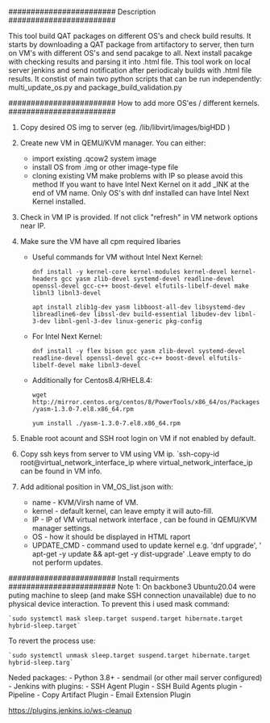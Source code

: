 ########################
Description
########################

This tool build QAT packages on different OS's and check build results.
It starts by downloading a QAT package from artifactory to server,
then turn on VM's with different OS's and send pacakge to all.
Next install pacakge with checking results and parsing it
into .html file. This tool work on local server jenkins
and send notification after periodicaly builds
with .html file results. It constist of main two python scripts
that can be run independently: multi_update_os.py and package_build_validation.py

########################
How to add more OS'es / different kernels.
########################

1. Copy desired OS img to server (eg. /lib/libvirt/images/bigHDD )
2. Create new VM in QEMU/KVM manager. You can either:
    - import existing .qcow2 system image
    - install OS from .img or other image-type file
    - cloning existing VM make problems with IP so please avoid this method
If you want to have Intel Next Kernel on it add _INK at the end of VM name. Only OS's with dnf installed can have Intel Next Kernel installed.
3. Check in VM IP is provided. If not click "refresh" in VM network options near IP.
4. Make sure the VM have all cpm required libaries

    * Useful commands for VM without Intel Next Kernel:

        `dnf install -y kernel-core kernel-modules kernel-devel kernel-headers gcc yasm zlib-devel systemd-devel readline-devel openssl-devel gcc-c++ boost-devel elfutils-libelf-devel make libnl3 libnl3-devel`

        `apt install zlib1g-dev yasm libboost-all-dev libsystemd-dev libreadline6-dev libssl-dev build-essential libudev-dev libnl-3-dev libnl-genl-3-dev linux-generic pkg-config`
    * For Intel Next Kernel:

        `dnf install -y flex bison gcc yasm zlib-devel systemd-devel readline-devel openssl-devel gcc-c++ boost-devel elfutils-libelf-devel make libnl3-devel`
    
    * Additionally for Centos8.4/RHEL8.4:

        `wget http://mirror.centos.org/centos/8/PowerTools/x86_64/os/Packages/yasm-1.3.0-7.el8.x86_64.rpm`
        
        `yum install ./yasm-1.3.0-7.el8.x86_64.rpm`

5. Enable root acount and SSH root login on VM if not enabled by default.
6. Copy ssh keys from server to VM using VM ip. `ssh-copy-id root@virtual_network_interface_ip where virtual_network_interface_ip can be found in VM info.
7. Add aditional position in VM_OS_list.json with:
    - name - KVM/Virsh name of VM.
    - kernel - default kernel, can leave empty it will auto-fill.
    - IP - IP of VM virtual network interface , can be found in QEMU/KVM manager settings.
    - OS - how it should be displayed in HTML raport
    - UPDATE_CMD - command used to update kernel e.g. 'dnf upgrade', ' apt-get -y update && apt-get -y dist-upgrade' .Leave empty to do not perform updates.


########################
Install requirments
########################
Note 1:
On backbone3 Ubuntu20.04 were puting machine to sleep (and make SSH connection unavailable) due to no physical device interaction. To prevent this i used mask command:
    
    `sudo systemctl mask sleep.target suspend.target hibernate.target hybrid-sleep.target`

To revert the process use:
    
    `sudo systemctl unmask sleep.target suspend.target hibernate.target hybrid-sleep.targ`

Neded packages:
    - Python 3.8+
    - sendmail (or other mail server configured)
    - Jenkins with plugins:
        - SSH Agent Plugin
        - SSH Build Agents plugin
        - Pipeline
        - Copy Artifact Plugin
        - Email Extension Plugin

https://plugins.jenkins.io/ws-cleanup

